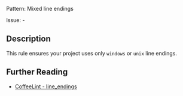 Pattern: Mixed line endings

Issue: -

## Description

This rule ensures your project uses only `windows` or `unix` line endings.

## Further Reading

* [CoffeeLint - line_endings](https://coffeelint.github.io/#options)